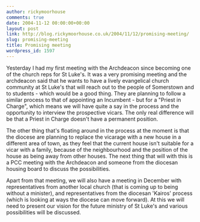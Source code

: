 ```yaml
---
author: rickymoorhouse
comments: true
date: 2004-11-12 00:00:00+00:00
layout: post
link: http://blog.rickymoorhouse.co.uk/2004/11/12/promising-meeting/
slug: promising-meeting
title: Promising meeting
wordpress_id: 1597
---
```


Yesterday I had my first meeting with the Archdeacon since becoming one of the church reps for St Luke's. It was a very
promising meeting and the archdeacon said that he wants to have a lively evangelical church community at St Luke's that will
reach out to the people of Somerstown and to students - which would be a good thing.
They are planning to follow a similar process to that of appointing an Incumbent - but for a "Priest in Charge", which means we
will have quite a say in the process and the opportunity to interview the prospective vicars. The only real difference will be that a Priest in Charge doesn't have a permanent position.





The other thing that's floating around in the process at the moment is that the diocese are planning to replace the vicarage with a new house in a different area of town, as they feel that the current house isn't suitable for a vicar with a family, because of the neighbourhood and the position of the house as being away from other houses. The next thing that will with this is a PCC meeting with the Archdeacon and someone from the diocesan housing board to discuss the possibilities. 





Apart from that meeting, we will also have a meeting in December with representatives from another local church (that is coming up to being without a minister), and representatives from the diocesan 'Kairos' process (which is looking at ways the diocese can move forward). At this we will need to present our vision for the future ministry of St Luke's and various possibilities will be discussed.
